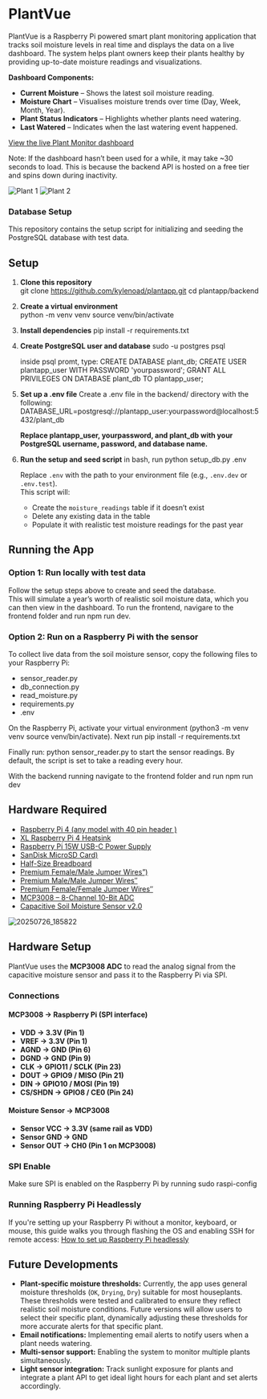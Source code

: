 # PlantVue
PlantVue is a Raspberry Pi powered smart plant monitoring application that tracks soil moisture levels in real time and displays the data on a live dashboard. The system helps plant owners keep their plants healthy by providing up-to-date moisture readings and visualizations.

**Dashboard Components:**
- **Current Moisture** – Shows the latest soil moisture reading.  
- **Moisture Chart** – Visualises moisture trends over time (Day, Week, Month, Year).  
- **Plant Status Indicators** – Highlights whether plants need watering.  
- **Last Watered** – Indicates when the last watering event happened.

[View the live Plant Monitor dashboard](https://plantvue.netlify.app/)

Note: If the dashboard hasn’t been used for a while, it may take ~30 seconds to load. This is because the backend API is hosted on a free tier and spins down during inactivity.

![Plant 1](https://github.com/user-attachments/assets/08ac5ba7-ba06-44b1-8266-b46a5c149821)
![Plant 2](https://github.com/user-attachments/assets/7bce8b52-3fc4-4aae-bb98-7fa55d625577)


### Database Setup

This repository contains the setup script for initializing and seeding the PostgreSQL database with test data.

## Setup

1. **Clone this repository**  
    git clone https://github.com/kylenoad/plantapp.git
    cd plantapp/backend

2. **Create a virtual environment**  
    python -m venv venv
    source venv/bin/activate

3. **Install dependencies** 
    pip install -r requirements.txt

4. **Create PostgreSQL user and database**
    sudo -u postgres psql

    inside psql promt, type:
        CREATE DATABASE plant_db;
        CREATE USER plantapp_user WITH PASSWORD 'yourpassword';
        GRANT ALL PRIVILEGES ON DATABASE plant_db TO plantapp_user;

5. **Set up a .env file** 
    Create a .env file in the backend/ directory with the following:
    DATABASE_URL=postgresql://plantapp_user:yourpassword@localhost:5432/plant_db
   
    **Replace plantapp_user, yourpassword, and plant_db with your PostgreSQL username, password, and database name.**

7. **Run the setup and seed script**
    in bash, run python setup_db.py .env
   
    Replace `.env` with the path to your environment file (e.g., `.env.dev` or `.env.test`).  
    This script will:
    - Create the `moisture_readings` table if it doesn’t exist
    - Delete any existing data in the table
    - Populate it with realistic test moisture readings for the past year

## Running the App

### Option 1: Run locally with test data
Follow the setup steps above to create and seed the database.  
This will simulate a year’s worth of realistic soil moisture data, which you can then view in the dashboard.
To run the frontend, navigare to the frontend folder and run npm run dev.

### Option 2: Run on a Raspberry Pi with the sensor
To collect live data from the soil moisture sensor, copy the following files to your Raspberry Pi:

- sensor_reader.py
- db_connection.py
- read_moisture.py
- requirements.py
- .env

On the Raspberry Pi, activate your virtual environment (python3 -m venv venv source venv/bin/activate). Next run pip install -r requirements.txt

Finally run: python sensor_reader.py to start the sensor readings. By default, the script is set to take a reading every hour. 

With the backend running navigate to the frontend folder and run npm run dev

## Hardware Required

- [Raspberry Pi 4 (any model with 40 pin header )](https://thepihut.com/products/raspberry-pi-4-model-b)  
- [XL Raspberry Pi 4 Heatsink](https://thepihut.com/products/xl-raspberry-pi-4-heatsink) 
- [Raspberry Pi 15W USB-C Power Supply](https://thepihut.com/products/raspberry-pi-psu-uk)  
- [SanDisk MicroSD Card)](https://thepihut.com/products/sandisk-microsd-card-class-10-a1)
- [Half-Size Breadboard](https://thepihut.com/products/raspberry-pi-breadboard-half-size)  
- [Premium Female/Male Jumper Wires”)](https://thepihut.com/products/premium-female-male-extension-jumper-wires-20-x-6)
- [Premium Male/Male Jumper Wires″](https://thepihut.com/products/premium-male-male-jumper-wires-20-x-6-150mm)  
- [Premium Female/Female Jumper Wires″](https://thepihut.com/products/premium-female-female-jumper-wires-40-x-6)  
- [MCP3008 – 8-Channel 10-Bit ADC](https://thepihut.com/products/mcp3008-8-channel-10-bit-adc-with-spi-interface)  
- [Capacitive Soil Moisture Sensor v2.0](https://thepihut.com/products/capacitive-soil-moisture-sensor)  

![20250726_185822](https://github.com/user-attachments/assets/d2d575ec-875e-4397-a51e-8762a96e1d41)


## Hardware Setup

PlantVue uses the **MCP3008 ADC** to read the analog signal from the capacitive moisture sensor and pass it to the Raspberry Pi via SPI.

### Connections

#### MCP3008 → Raspberry Pi (SPI interface)
- **VDD → 3.3V (Pin 1)**
- **VREF → 3.3V (Pin 1)**
- **AGND → GND (Pin 6)**
- **DGND → GND (Pin 9)**
- **CLK → GPIO11 / SCLK (Pin 23)**
- **DOUT → GPIO9 / MISO (Pin 21)**
- **DIN → GPIO10 / MOSI (Pin 19)**
- **CS/SHDN → GPIO8 / CE0 (Pin 24)**

#### Moisture Sensor → MCP3008
- **Sensor VCC → 3.3V (same rail as VDD)**
- **Sensor GND → GND**
- **Sensor OUT → CH0 (Pin 1 on MCP3008)**

### SPI Enable
Make sure SPI is enabled on the Raspberry Pi by running sudo raspi-config

### Running Raspberry Pi Headlessly

If you're setting up your Raspberry Pi without a monitor, keyboard, or mouse, this guide walks you through flashing the OS and enabling SSH for remote access:
[How to set up Raspberry Pi headlessly](https://www.tomshardware.com/reviews/raspberry-pi-headless-setup-how-to,6028.html)


## Future Developments

- **Plant-specific moisture thresholds:** Currently, the app uses general moisture thresholds (`OK`, `Drying`, `Dry`) suitable for most houseplants. These thresholds were tested and calibrated to ensure they reflect realistic soil moisture conditions. Future versions will allow users to select their specific plant, dynamically adjusting these thresholds for more accurate alerts for that specific plant.
- **Email notifications:** Implementing email alerts to notify users when a plant needs watering.  
- **Multi-sensor support:** Enabling the system to monitor multiple plants simultaneously.
- **Light sensor integration:** Track sunlight exposure for plants and integrate a plant API to get ideal light hours for each plant and set alerts accordingly.  
